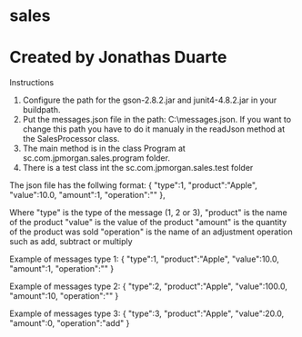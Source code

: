 # sales
# Created by Jonathas Duarte

Instructions

1) Configure the path for the gson-2.8.2.jar and junit4-4.8.2.jar in your buildpath.
2) Put the messages.json file in the path: C:\messages.json. If you want to change this path you have to do it manualy in the readJson method at the SalesProcessor class.
3) The main method is in the class Program at sc.com.jpmorgan.sales.program folder.
4) There is a test class int the sc.com.jpmorgan.sales.test folder

The json file has the follwing format:
{
    "type":1,
    "product":"Apple",
    "value":10.0,
    "amount":1,
    "operation":""
},

Where
  "type" is the type of the message (1, 2 or 3),
  "product" is the name of the product
  "value" is the value of the product
  "amount" is the quantity of the product was sold
  "operation" is the name of an adjustment operation such as add, subtract or multiply

Example of messages type 1:
{
    "type":1,
    "product":"Apple",
    "value":10.0,
    "amount":1,
    "operation":""
}

Example of messages type 2:
{
    "type":2,
    "product":"Apple",
    "value":100.0,
    "amount":10,
    "operation":""
}

Example of messages type 3:
{
    "type":3,
    "product":"Apple",
    "value":20.0,
    "amount":0,
    "operation":"add"
}


